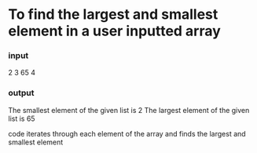 # To find the largest and smallest element in a user inputted array

### input
2 3 65 4
### output
The smallest element of the given list is 2
The largest element of the given list is 65




code iterates through each element of the array and finds the largest and smallest element 
